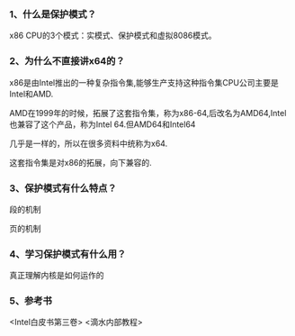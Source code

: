 ### 1、什么是保护模式？

x86 CPU的3个模式：实模式、保护模式和虚拟8086模式。



### 2、为什么不直接讲x64的？

x86是由Intel推出的一种复杂指令集,能够生产支持这种指令集CPU公司主要是Intel和AMD.

AMD在1999年的时候，拓展了这套指令集，称为x86-64,后改名为AMD64,Intel也兼容了这个产品，称为Intel 64.但AMD64和Intel64

几乎是一样的，所以在很多资料中统称为x64.

这套指令集是对x86的拓展，向下兼容的.



### 3、保护模式有什么特点？

段的机制

页的机制



### 4、学习保护模式有什么用？

真正理解内核是如何运作的



### 5、参考书

<Intel白皮书第三卷>
<滴水内部教程>